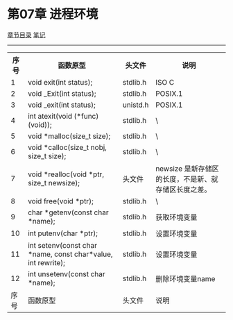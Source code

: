 <h1 id=file_func>
    第07章 进程环境
</h1>

[章节目录](../../README.md#title_ch07 "返回章节目录")
[笔记](notes.md "进入笔记")

----

<table>
    <tr>
        <th>序号</th><th>函数原型</th><th>头文件</th><th>说明</th>
    </tr>
    <tr>
        <td>1</td>
        <td>void exit(int status);</td>
        <td>stdlib.h</td>
        <td>ISO C</td>
    </tr>
    <tr>
        <td>2</td>
        <td>void _Exit(int status);</td>
        <td>stdlib.h</td>
        <td>POSIX.1</td>
    </tr>
    <tr>
        <td>3</td>
        <td>void _exit(int status);</td>
        <td>unistd.h</td>
        <td>POSIX.1</td>
    </tr>
    <tr>
        <td>4</td>
        <td>int atexit(void (*func)(void));</td>
        <td>stdlib.h</td>
        <td>\</td>
    </tr>
    <tr>
        <td>5</td>
        <td>void *malloc(size_t size);</td>
        <td>stdlib.h</td>
        <td>\</td>
    </tr>
    <tr>
        <td>6</td>
        <td>void *calloc(size_t nobj, size_t size);</td>
        <td>stdlib.h</td>
        <td>\</td>
    </tr>
    <tr>
        <td>7</td>
        <td>void *realloc(void *ptr, size_t newsize);</td>
        <td>头文件</td>
        <td>newsize 是新存储区的长度，不是新、就存储区长度之差。</td>
    </tr>
    <tr>
        <td>8</td>
        <td>void free(void *ptr);</td>
        <td>stdlib.h</td>
        <td>\</td>
    </tr>
    <tr>
        <td>9</td>
        <td>char *getenv(const char *name);</td>
        <td>stdlib.h</td>
        <td>获取环境变量</td>
    </tr>
    <tr>
        <td>10</td>
        <td>int putenv(char *ptr);</td>
        <td>stdlib.h</td>
        <td>设置环境变量</td>
    </tr>
    <tr>
        <td>11</td>
        <td>int setenv(const char *name, const char*value, int rewrite);</td>
        <td>stdlib.h</td>
        <td>设置环境变量</td>
    </tr>
    <tr>
        <td>12</td>
        <td>int unsetenv(const char *name);</td>
        <td>stdlib.h</td>
        <td>删除环境变量name</td>
    </tr>
    <tr>
        <td>序号</td>
        <td>函数原型</td>
        <td>头文件</td>
        <td>说明</td>
    </tr>
</table>